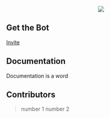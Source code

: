 <div align="center">
        <p> <img src="https://i.imgur.com/avDbgQa.png"/> </p>
</div> 

## Get the Bot
[Invite](oauth)

## Documentation
Documentation is a word

## Contributors
> number 1
> number 2
